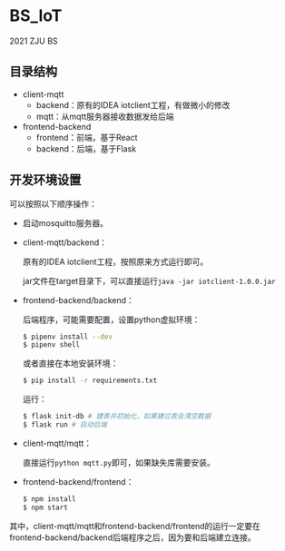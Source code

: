 # BS_loT
2021 ZJU BS

## 目录结构

* client-mqtt
  * backend：原有的IDEA iotclient工程，有做微小的修改
  * mqtt：从mqtt服务器接收数据发给后端
* frontend-backend
  * frontend：前端，基于React
  * backend：后端，基于Flask

## 开发环境设置

可以按照以下顺序操作：

* 启动mosquitto服务器。

* client-mqtt/backend：

  原有的IDEA iotclient工程，按照原来方式运行即可。

  jar文件在target目录下，可以直接运行`java -jar iotclient-1.0.0.jar`

* frontend-backend/backend：

  后端程序，可能需要配置，设置python虚拟环境：

  ```sh
  $ pipenv install --dev
  $ pipenv shell
  ```

  或者直接在本地安装环境：

  ```sh
  $ pip install -r requirements.txt
  ```

  运行：

  ```sh
  $ flask init-db # 建表并初始化，如果建过表会清空数据
  $ flask run # 启动后端
  ```

* client-mqtt/mqtt：

  直接运行`python mqtt.py`即可，如果缺失库需要安装。

* frontend-backend/frontend：

  ```sh
  $ npm install
  $ npm start
  ```


其中，client-mqtt/mqtt和frontend-backend/frontend的运行一定要在frontend-backend/backend后端程序之后，因为要和后端建立连接。
